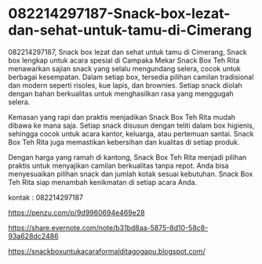 # 082214297187-Snack-box-lezat-dan-sehat-untuk-tamu-di-Cimerang
082214297187, Snack box lezat dan sehat untuk tamu di Cimerang, Snack box lengkap untuk acara spesial di Campaka Mekar
Snack Box Teh Rita menawarkan sajian snack yang selalu mengundang selera, cocok untuk berbagai kesempatan. Dalam setiap box, tersedia pilihan camilan tradisional dan modern seperti risoles, kue lapis, dan brownies. Setiap snack diolah dengan bahan berkualitas untuk menghasilkan rasa yang menggugah selera.

Kemasan yang rapi dan praktis menjadikan Snack Box Teh Rita mudah dibawa ke mana saja. Setiap snack disusun dengan teliti dalam box higienis, sehingga cocok untuk acara kantor, keluarga, atau pertemuan santai. Snack Box Teh Rita juga memastikan kebersihan dan kualitas di setiap produk.

Dengan harga yang ramah di kantong, Snack Box Teh Rita menjadi pilihan praktis untuk menyajikan camilan berkualitas tanpa repot. Anda bisa menyesuaikan pilihan snack dan jumlah kotak sesuai kebutuhan. Snack Box Teh Rita siap menambah kenikmatan di setiap acara Anda.

kontak : 082214297187

https://penzu.com/p/9d9960694e469e28

https://share.evernote.com/note/b31bd8aa-5875-8d10-58c8-93a628dc2486

https://snackboxuntukacaraformalditagogapu.blogspot.com/
